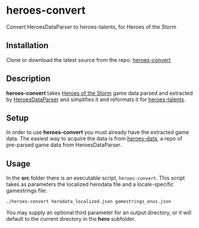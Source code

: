 # heroes-convert

Convert HeroesDataParser to heroes-talents, for Heroes of the Storm

## Installation

Clone or download the latest source from the repo:
[heroes-convert](https://github.com/tattersoftware/heroes-convert)

## Description

**heroes-convert** takes [Heroes of the Storm](https://heroesofthestorm.com) game data
parsed and extracted by [HeroesDataParser](https://github.com/HeroesToolChest/HeroesDataParser)
and simplifies it and reformats it for [heroes-talents](https://github.com/heroespatchnotes/heroes-talents).

## Setup

In order to use **heroes-convert** you must already have the extracted game data. The easiest
way to acquire the data is from [heroes-data](https://github.com/HeroesToolChest/heroes-data),
a repo of pre-parsed game data from HeroesDataParser.

## Usage

In the **src** folder there is an executable script, `heroes-convert`. This script takes
as parameters the localized herodata file and a locale-specific gamestrings file:

	./heroes-convert herodata_localized.json gamestrings_enus.json

You may supply an optional third parameter for an output directory, or it will default to
the current directory in the **hero** subfolder.
